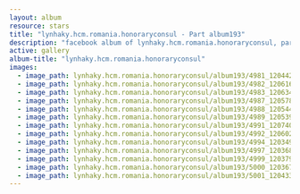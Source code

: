```yaml
---
layout: album
resource: stars
title: "lynhaky.hcm.romania.honoraryconsul - Part album193"
description: "facebook album of lynhaky.hcm.romania.honoraryconsul, part album193."
active: gallery
album-title: "lynhaky.hcm.romania.honoraryconsul"
images:
  - image_path: lynhaky.hcm.romania.honoraryconsul/album193/4981_120442096_3547278165307027_8381851269141161525_n.jpg
  - image_path: lynhaky.hcm.romania.honoraryconsul/album193/4982_120616714_3547278158640361_1708987651729279130_n.jpg
  - image_path: lynhaky.hcm.romania.honoraryconsul/album193/4983_120634886_3547278095307034_7455521296360407870_n.jpg
  - image_path: lynhaky.hcm.romania.honoraryconsul/album193/4987_120578675_3547277865307057_5275228034708574240_n.jpg
  - image_path: lynhaky.hcm.romania.honoraryconsul/album193/4988_120544467_3547277848640392_6250184978037987798_n.jpg
  - image_path: lynhaky.hcm.romania.honoraryconsul/album193/4989_120539732_3547277761973734_1060439975551649237_n.jpg
  - image_path: lynhaky.hcm.romania.honoraryconsul/album193/4991_120740707_3547277705307073_7946896208370879968_n.jpg
  - image_path: lynhaky.hcm.romania.honoraryconsul/album193/4992_120602707_3547277701973740_4750847766493764616_n.jpg
  - image_path: lynhaky.hcm.romania.honoraryconsul/album193/4994_120349890_3547277591973751_4616598110266015696_n.jpg
  - image_path: lynhaky.hcm.romania.honoraryconsul/album193/4997_120368317_3547277298640447_7335145451043507335_n.jpg
  - image_path: lynhaky.hcm.romania.honoraryconsul/album193/4999_120379357_3547277155307128_6625362116458680845_n.jpg
  - image_path: lynhaky.hcm.romania.honoraryconsul/album193/5000_120367644_3547277095307134_7690672043149090754_n.jpg
  - image_path: lynhaky.hcm.romania.honoraryconsul/album193/5001_120433927_3547277021973808_8763857481896853869_n.jpg
---
```

